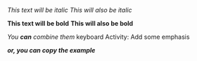 *This text will be italic*
_This will also be italic_

**This text will be bold**
__This will also be bold__

_You **can** combine them_
keyboard Activity: Add some emphasis

_**or, you can copy the example**_
